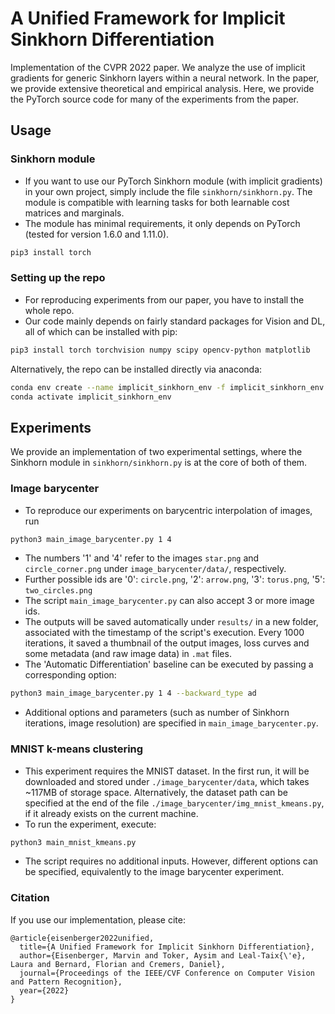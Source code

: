 <h1> A Unified Framework for Implicit Sinkhorn Differentiation </h1>

Implementation of the CVPR 2022 paper. We analyze the use of implicit gradients for generic Sinkhorn layers within a neural network. In the paper, we provide extensive theoretical and empirical analysis. Here, we provide the PyTorch source code for many of the experiments from the paper.

## Usage

### Sinkhorn module

* If you want to use our PyTorch Sinkhorn module (with implicit gradients) in your own project, simply include the file `sinkhorn/sinkhorn.py`. The module is compatible with learning tasks for both learnable cost matrices and marginals.
* The module has minimal requirements, it only depends on PyTorch (tested for version 1.6.0 and 1.11.0).
```bash
pip3 install torch
```

### Setting up the repo
* For reproducing experiments from our paper, you have to install the whole repo.
* Our code mainly depends on fairly standard packages for Vision and DL, all of which can be installed with pip:
```bash
pip3 install torch torchvision numpy scipy opencv-python matplotlib
```
Alternatively, the repo can be installed directly via anaconda:
```bash
conda env create --name implicit_sinkhorn_env -f implicit_sinkhorn_env.yml
conda activate implicit_sinkhorn_env
```

## Experiments
We provide an implementation of two experimental settings, where the Sinkhorn module in `sinkhorn/sinkhorn.py` is at the core of both of them.
### Image barycenter
* To reproduce our experiments on barycentric interpolation of images, run
```bash
python3 main_image_barycenter.py 1 4
```
* The numbers '1' and '4' refer to the images `star.png` and `circle_corner.png` under `image_barycenter/data/`, respectively.
* Further possible ids are '0': `circle.png`, '2': `arrow.png`, '3': `torus.png`, '5': `two_circles.png`
* The script `main_image_barycenter.py` can also accept 3 or more image ids.
* The outputs will be saved automatically under `results/` in a new folder, associated with the timestamp of the script's execution. Every 1000 iterations, it saved a thumbnail of the output images, loss curves and some metadata (and raw image data) in `.mat` files.
* The 'Automatic Differentiation' baseline can be executed by passing a corresponding option:
```bash
python3 main_image_barycenter.py 1 4 --backward_type ad
```
* Additional options and parameters (such as number of Sinkhorn iterations, image resolution) are specified in `main_image_barycenter.py`. 


### MNIST k-means clustering
* This experiment requires the MNIST dataset. In the first run, it will be downloaded and stored  under `./image_barycenter/data`, which takes ~117MB of storage space. Alternatively, the dataset path can be specified at the end of the file `./image_barycenter/img_mnist_kmeans.py`, if it already exists on the current machine.
* To run the experiment, execute:
```bash
python3 main_mnist_kmeans.py
```
* The script requires no additional inputs. However, different options can be specified, equivalently to the image barycenter experiment.

### Citation
If you use our implementation, please cite:
```
@article{eisenberger2022unified,
  title={A Unified Framework for Implicit Sinkhorn Differentiation},
  author={Eisenberger, Marvin and Toker, Aysim and Leal-Taix{\'e}, Laura and Bernard, Florian and Cremers, Daniel},
  journal={Proceedings of the IEEE/CVF Conference on Computer Vision and Pattern Recognition},
  year={2022}
}
```
